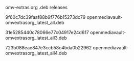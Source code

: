 omv-extras.org .deb releases

9f60c7dc39faaf88b9f776b15273dc79  openmediavault-omvextrasorg_latest_all.deb

31e5285440c78066e77c04917e24d617  openmediavault-omvextrasorg_latest_all3.deb

723b088eae847e3ccb58c4bda0b22962  openmediavault-omvextrasorg_latest_all4.deb
